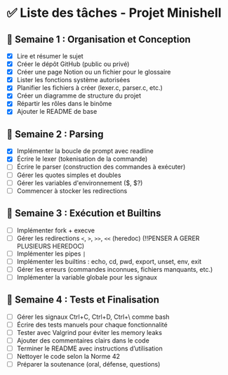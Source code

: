 # ✅ Liste des tâches - Projet Minishell

## 📅 Semaine 1 : Organisation et Conception

- [x] Lire et résumer le sujet
- [x] Créer le dépôt GitHub (public ou privé)
- [x] Créer une page Notion ou un fichier pour le glossaire
- [x] Lister les fonctions système autorisées
- [x] Planifier les fichiers à créer (lexer.c, parser.c, etc.)
- [x] Créer un diagramme de structure du projet
- [x] Répartir les rôles dans le binôme
- [x] Ajouter le README de base

## 🔧 Semaine 2 : Parsing

- [x] Implémenter la boucle de prompt avec readline
- [x] Écrire le lexer (tokenisation de la commande)
- [ ] Écrire le parser (construction des commandes à exécuter)
- [ ] Gérer les quotes simples et doubles
- [ ] Gérer les variables d'environnement ($, $?)
- [ ] Commencer à stocker les redirections

## 🧪 Semaine 3 : Exécution et Builtins

- [ ] Implémenter fork + execve
- [ ] Gérer les redirections `<`, `>`, `>>`, `<<` (heredoc) (!!PENSER A GERER PLUSIEURS HEREDOC)
- [ ] Implémenter les pipes `|`
- [ ] Implémenter les builtins : echo, cd, pwd, export, unset, env, exit
- [ ] Gérer les erreurs (commandes inconnues, fichiers manquants, etc.)
- [ ] Implémenter la variable globale pour les signaux

## 🧹 Semaine 4 : Tests et Finalisation

- [ ] Gérer les signaux Ctrl+C, Ctrl+D, Ctrl+\ comme bash
- [ ] Écrire des tests manuels pour chaque fonctionnalité
- [ ] Tester avec Valgrind pour éviter les memory leaks
- [ ] Ajouter des commentaires clairs dans le code
- [ ] Terminer le README avec instructions d’utilisation
- [ ] Nettoyer le code selon la Norme 42
- [ ] Préparer la soutenance (oral, défense, questions)
